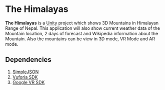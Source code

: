 # The Himalayas

**The Himalayas** is a [Unity](http://unity3d.com) project which shows 3D Mountains in Himalayan Range of Nepal. This application will also show current weather data of the Mountain location, 2 days of forecast and Wikipedia information about the Mountain. Also the mountains can be view in 3D mode, VR Mode and AR mode.

## Dependencies

1. [SimpleJSON](http://wiki.unity3d.com/index.php/SimpleJSON)
4. [Vuforia SDK](https://vuforia.com)
5. [Google VR SDK](https://developers.google.com/vr/unity)
